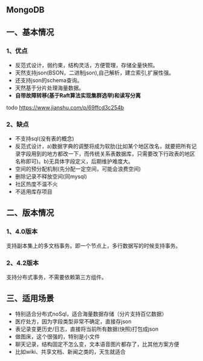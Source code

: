 ## MongoDB

## 一、基本情况
### 1、优点
* 反范式设计，弱约束，结构灵活，方便管理，存储全量快照。
* 天然支持json(BSON，二进制json),自己解析，建立索引,扩展性强。
* 还支持json的schema查询。
* 天然基于分片处理海量数据。
* **自带故障转移(基于Raft算法实现集群选举)和读写分离**

todo
https://www.jianshu.com/p/69ffcd3c254b

### 2、缺点
* 不支持sql(没有表的概念)
* 反范式设计，a)数据字典的调整将成为软肋(比如某个地区改名，就要把所有记录字段用到的地方都改一下，而传统关系表数据库，只需要改下行政表的地区名称即可)。b)无具体字段定义，后期维护难度大。
* 空间的预分配机制(先分配一定空间，可能会浪费空间)
* 删除记录不释放空间(同mysql)
* 社区热度不温不火
* 不适用库存项目

## 二、版本情况
### 1、4.0版本
支持副本集上的多文档事务。即一个节点上，多行数据写的时候支持事务。

### 2、4.2版本
支持分布式事务，不需要依赖第三方组件。

## 三、适用场景
* 特别适合分布式noSql，适合海量数据存储（分片支持百亿数据）
* 医疗处方，因为字段类型非常不确定，直接存json
* 表记录变更历史/日志，直接将当前所有数据(快照)打包成json
*  做图床，这个很强的，特别是小文件
* 聊天记录，结构固定不怎么变，文本语音图片都存了，比其他方案方便
* 比如wiki、共享文档、新闻之类的，天生就适合


